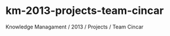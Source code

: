 km-2013-projects-team-cincar
============================

Knowledge Managament / 2013 / Projects / Team Cincar
